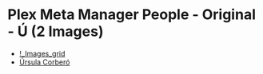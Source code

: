 # Plex Meta Manager People - Original - Ú (2 Images)

* [!_Images_grid](https://raw.githubusercontent.com/meisnate12/Plex-Meta-Manager-People/master/Ú/Images/%21_Images_grid.jpg)
* [Úrsula Corberó](https://raw.githubusercontent.com/meisnate12/Plex-Meta-Manager-People/master/Ú/Images/%C3%9Arsula%20Corber%C3%B3.jpg)